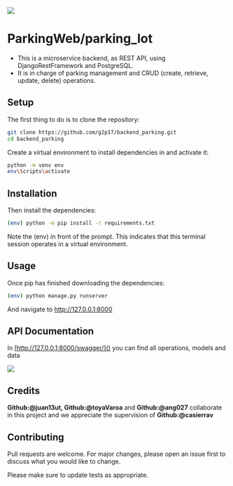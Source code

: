 ![](https://i.ibb.co/ZS81sWQ/logo.png[/img][/url])

# ParkingWeb/parking_lot

- This is a microservice backend, as REST API, using DjangoRestFramework and PostgreSQL. 
- It is in charge of parking management and CRUD (create, retrieve, update, delete) operations. 

## Setup

The first thing to do is to clone the repository:
```bash
git clone https://github.com/g2p17/backend_parking.git
cd backend_parking
```
Create a virtual environment to install dependencies in and activate it:
```bash
python -m venv env
env\Scripts\activate
```

## Installation
Then install the dependencies:
```bash
(env) python -m pip install -r requirements.txt
```
Note the (env) in front of the prompt. This indicates that this terminal session operates in a virtual environment.

## Usage
Once pip has finished downloading the dependencies:
```bash
(env) python manage.py runserver
```
And navigate to http://127.0.0.1:8000

## API Documentation
In [http://127.0.0.1:8000/swagger/]() you can find all operations, models and data

![](https://i.ibb.co/0B4XxSL/Swagger-MSParking-Lot.jpg])

## Credits
**Github:@juan13ut, Github:@toyaVaroa**  and **Github:@ang027** collaborate in this project and we appreciate the supervision of **Github:@casierrav**


## Contributing
Pull requests are welcome. For major changes, please open an issue first to discuss what you would like to change.

Please make sure to update tests as appropriate.
